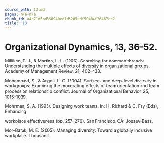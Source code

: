 ```yaml
---
source_path: 13.md
pages: n/a-n/a
chunk_id: a4c71d5bd358940ed1d5205edf50484f76467cc2
title: '13'
---
```

# Organizational Dynamics, 13, 36–52.

Milliken, F. J., & Martins, L. L. (1996). Searching for common threads: Understanding the multiple effects of diversity in organizational groups. Academy of Management Review, 21, 402–433.

Mohammed, S., & Angell, L. C. (2004). Surface- and deep-level diversity in workgroups: Examining the moderating effects of team orientation and team process on relationship conﬂict. Journal of Organizational Behavior, 25, 1015–1039.

Mohrman, S. A. (1995). Designing work teams. In: H. Richard & C. Fay (Eds), Enhancing

workplace effectiveness (pp. 257–276). San Francisco, CA: Jossey-Bass.

Mor-Barak, M. E. (2005). Managing diversity: Toward a globally inclusive workplace. Thousand
